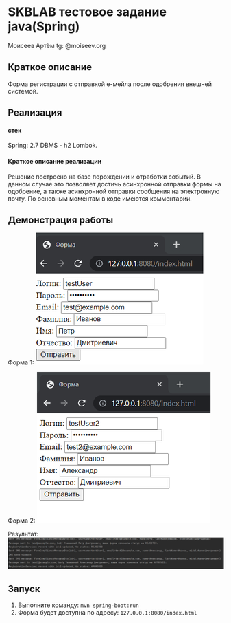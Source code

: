 # SKBLAB тестовое задание java(Spring)
Моисеев Артём tg: @moiseev.org

## Краткое описание 
Форма регистрации с отправкой е-мейла после одобрения внешней системой.

## Реализация
#### стек
Spring: 2.7
DBMS - h2
Lombok.
#### Краткое описание реализации
Решение построено на базе порождении и отработки событий. В данном случае это позволяет достичь асинхронной отправки формы на одобрение, а также асинхронной отправки сообщения на электронную почту. 
По основным моментам в коде имеются комментарии.
## Демонстрация работы
Форма 1:
![image](md_images/form1.png)

Форма 2:
![image](md_images/form2.png)

Результат:
![image](md_images/result.png)
## Запуск
1. Выполните команду: `mvn spring-boot:run`
2. Форма будет доступна по адресу: `127.0.0.1:8080/index.html`
